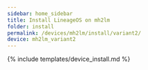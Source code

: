 ```yaml
---
sidebar: home_sidebar
title: Install LineageOS on mh2lm
folder: install
permalink: /devices/mh2lm/install/variant2/
device: mh2lm_variant2
---
```

{% include templates/device_install.md %}

